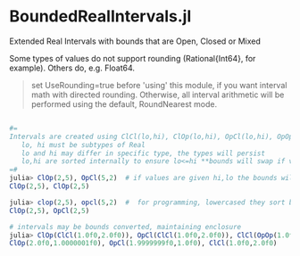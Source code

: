 # BoundedRealIntervals.jl
Extended Real Intervals with bounds that are Open, Closed or Mixed

Some types of values do not support rounding (Rational{Int64}, for example). Others do, e.g. Float64.

>   set UseRounding=true before 'using' this module, if you want interval math with directed rounding.
>   Otherwise, all interval arithmetic will be performed using the default, RoundNearest mode.


```julia

#=
Intervals are created using ClCl(lo,hi), ClOp(lo,hi), OpCl(lo,hi), OpOp(lo,hi)
   lo, hi must be subtypes of Real
   lo and hi may differ in specific type, the types will persist
   lo,hi are sorted internally to ensure lo<=hi **bounds will swap if values swap**
=#
julia> ClOp(2,5), OpCl(5,2)  # if values are given hi,lo the bounds will be swapped
ClOp(2,5), ClOp(2,5)

julia> clop(2,5), opcl(5,2)  #  for programming, lowercased they sort but do not swap bounds
ClOp(2,5), OpCl(2,5)

# intervals may be bounds converted, maintaining enclosure
julia> ClOp(ClCl(1.0f0,2.0f0)), OpCl(ClCl(1.0f0,2.0f0)), ClCl(OpOp(1.0f0,2.0f0))
ClOp(2.0f0,1.0000001f0), OpCl(1.9999999f0,1.0f0), ClCl(1.0f0,2.0f0)


